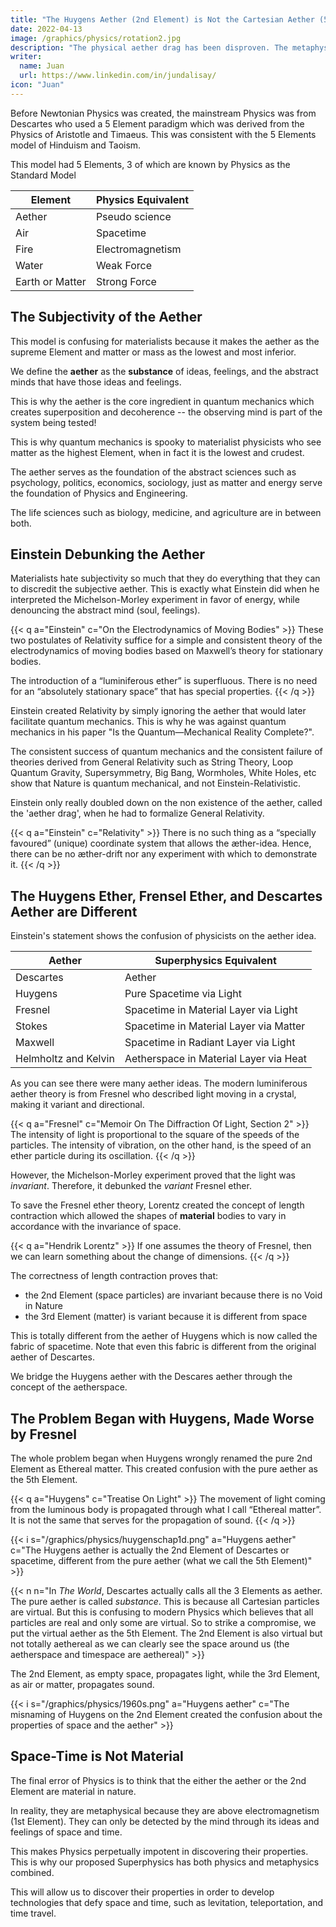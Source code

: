 ```yaml
---
title: "The Huygens Aether (2nd Element) is Not the Cartesian Aether (5th Element)"
date: 2022-04-13
image: /graphics/physics/rotation2.jpg
description: "The physical aether drag has been disproven. The metaphysical aether drag is self-evident."
writer:
  name: Juan
  url: https://www.linkedin.com/in/jundalisay/
icon: "Juan"
---
```



Before Newtonian Physics was created, the mainstream Physics was from Descartes who used a 5 Element paradigm which was derived from the Physics of Aristotle and Timaeus. This was consistent with the 5 Elements model of Hinduism and Taoism.

This model had 5 Elements, 3 of which are known by Physics as the Standard Model 

Element | Physics Equivalent
--- | ---
Aether | Pseudo science
Air | Spacetime
Fire | Electromagnetism
Water | Weak Force
Earth or Matter | Strong Force


## The Subjectivity of the Aether

This model is confusing for materialists because it makes the aether as the supreme Element and matter or mass as the lowest and most inferior.

We define the **aether** as the **substance** of ideas, feelings, and the abstract minds that have those ideas and feelings. 

This is why the aether is the core ingredient in quantum mechanics which creates superposition and decoherence -- the observing mind is part of the system being tested!

This is why quantum mechanics is spooky to materialist physicists who see matter as the highest Element, when in fact it is the lowest and crudest. 


<!-- The usual problem that they find is that the aether is arbitrary and irregular and cannot be clamped down as an exact science.  -->


<!-- Operationally, this aether manifests as *citta* or mind-stuff in Vedic science. 

This leads to the concept of Existence being a huge mind called *Brahma*. For those allergic to Hinduism, we replace it with a virtual supercomputer so that we are inside a virtual reality, similar to the Simulation Hypothesis.  -->

The aether serves as the foundation of the abstract sciences such as psychology, politics, economics, sociology, just as matter and energy serve the foundation of Physics and Engineering. 

The life sciences such as biology, medicine, and agriculture are in between both. 

<!--  (culture, trends, etc), philosophy, and so on. 
- Matter serves as the foundation of the physical sciences such as physics, chemistry, astronomy, etc.
-->

<!-- This is why materialists see the random and arbitrary nature of quantum superposition as weird and spooky just because it always escapes their exact predictions and models. 

And so matter-ialists like Newton refute Cartesian Physics, which is quantum-first and based on aethereal vortices (chakras to the Asian sciences), and replace it with his own matter-based Physics, which is regular and predictable.

q a="Newton" >}}
The hypothesis of vortices is problematic. It says that the periodic times of the planets [and comets] may obtain the 3/2th power of their distances from the sun. I have explained that the motions of the comets are very regular. These cannot be accounted for by the hypothesis of vortices as axes because comets have very elliptical orbits -->


<!-- Everything changed when Newton came to the picture and enshrined mass as the cause of gravity in a space that was absolute. This is totally different from the other sciences which put the aether as the cause.* -->

## Einstein Debunking the Aether

Materialists hate subjectivity so much that they do everything that they can to discredit the subjective aether. This is exactly what Einstein did when he interpreted the Michelson-Morley experiment in favor of energy, while denouncing the abstract mind (soul, feelings).


{{< q a="Einstein" c="On the Electrodynamics of Moving Bodies" >}}
These two postulates of Relativity suffice for a simple and consistent theory of the electrodynamics of moving bodies based on Maxwell’s theory for stationary bodies. 

The introduction of a “luminiferous ether” is superfluous. There is no need for an “absolutely stationary space” that has special properties. 
{{< /q >}}


Einstein created Relativity by simply ignoring the aether that would later facilitate quantum mechanics. This is why he was against quantum mechanics in his paper "Is the Quantum—Mechanical Reality Complete?".

The consistent success of quantum mechanics and the consistent failure of theories derived from General Relativity such as String Theory, Loop Quantum Gravity, Supersymmetry, Big Bang, Wormholes, White Holes, etc show that Nature is quantum mechanical, and not Einstein-Relativistic. 


<!-- i s="/graphics/physics/rotation2.jpg" a="Descartes vs Newton" c="Descartes wrote that objects at the outer part of vortices travel faster than those in the middle part. Newton debunked this by citing the speeds of comets which are slow at the edges of the solar system. But galaxy rotation data shows that the speed of the outer part of galaxies are faster than the middle, matching Descartes' prediction" -->


<!-- n n="This has been proven since ancient times by Hindu and Buddhist monks who are able to levitate without exerting physical force. This is why gravity is no longer a mystery and is case closed" >}} -->

<!-- Instead of mass being the lowest Element, Newtonian Physics made it the supreme Element. 

Because it does not represent the truth of Nature, Newtonian mechanics started breaking down when electromagnetism was more observed.
- Light moved in waves instead of lines. 
- Electrons did not move along Newtonian orbits. 
- More importantly, the constant speed of light proved that space was not absolute. 

All these findings are consistent with the 5 Elements model which has the aether as the top Element. 

q a="Lorentz" c="Considerations on Gravitation" >}}
The state of the ether which is the cause of gravitation is propagated in a similar way as that which exists in the electromagnetic field.

The Michelson Morley experiment that proved the constancy of light therefore actually proves the Cartesian Aether. 

So why do physicists say that it debunked the aether? -->



Einstein only really doubled down on the non existence of the aether, called the 'aether drag', when he had to formalize General Relativity. 


{{< q a="Einstein" c="Relativity" >}}
There is no such thing as a “specially favoured” (unique) coordinate system that allows the æther-idea. Hence, there can be no æther-drift nor any experiment with which to demonstrate it.
{{< /q >}}


## The Huygens Ether, Frensel Ether, and Descartes Aether are Different

Einstein's statement shows the confusion of physicists on the aether idea. 

Aether | Superphysics Equivalent
--- | ---
Descartes | Aether
Huygens | Pure Spacetime via Light
Fresnel | Spacetime in Material Layer via Light
Stokes | Spacetime in Material Layer via Matter
Maxwell | Spacetime in Radiant Layer via Light
Helmholtz and Kelvin | Aetherspace in Material Layer via Heat

As you can see there were many aether ideas. The modern luminiferous aether theory is from Fresnel who described light moving in a crystal, making it variant and directional. 

{{< q a="Fresnel" c="Memoir On The Diffraction Of Light, Section 2" >}}
The intensity of light is proportional to the square of the speeds of the particles. The intensity of vibration, on the other hand, is the speed of an ether particle during its oscillation.
{{< /q >}}

However, the Michelson-Morley experiment proved that the light was *invariant*. Therefore, it debunked the *variant* Fresnel ether.

To save the Fresnel ether theory, Lorentz created the concept of length contraction which allowed the shapes of **material** bodies to vary in accordance with the invariance of space. 

{{< q a="Hendrik Lorentz" >}}
If one assumes the theory of Fresnel, then we can learn something about the change of dimensions.
{{< /q >}}

The correctness of length contraction proves that:
- the 2nd Element (space particles) are invariant because there is no Void in Nature
- the 3rd Element (matter) is variant because it is different from space


This is totally different from the aether of Huygens which is now called the fabric of spacetime. Note that even this fabric is different from the original aether of Descartes. 

We bridge the Huygens aether with the Descares aether through the concept of the aetherspace. 


<!-- Fresnel's ether is Descartes' 2nd Element (space particles) mixed with the 3rd Element (matter particles). This is why it is **variant** just because light becomes variant when mixed with matter (such as when light passes through crystals).

This is in contrast to Huygen's aether which is Descartes' pure 2nd Element without any matter. At this point, none of them are actually the pure aether (5th Element) of Descartes  -->


## The Problem Began with Huygens, Made Worse by Fresnel

The whole problem began when Huygens wrongly renamed the pure 2nd Element as Ethereal matter. This created confusion with the pure aether as the 5th Element.

{{< q a="Huygens" c="Treatise On Light" >}}
The movement of light coming from the luminous body is propagated through what I call “Ethereal matter”. It is not the same that serves for the propagation of sound.
{{< /q >}}

{{< i s="/graphics/physics/huygenschap1d.png" a="Huygens aether" c="The Huygens aether is actually the 2nd Element of Descartes or spacetime, different from the pure aether (what we call the 5th Element)" >}}


<!-- **Huygen's ether is actually Descartes' 2nd Element** -- the invisible space-time particles that create vortices. These are consistent with malleable spacetime that warps according to mass.  -->

{{< n n="In *The World*, Descartes actually calls all the 3 Elements as aether. The pure aether is called *substance*. This is because all Cartesian particles are virtual. But this is confusing to modern Physics which believes that all particles are real and only some are virtual. So to strike a compromise, we put the virtual aether as the 5th Element. The 2nd Element is also virtual but not totally aethereal as we can clearly see the space around us (the aetherspace and timespace are aethereal)" >}}


The 2nd Element, as empty space, propagates light, while the 3rd Element, as air or matter, propagates sound.

<!-- Fresnel observes that the speed of light:
- moves as waves
- is not constant when it moves through physical media

Unlike Huygens who knew the 5 Elements, **Fresnel did not know the division of labor of Nature**. 

This caused him to assign a drag whenever light moved through media such as glass or water. This was proven through a prism and through the Fizeau experiment that ran light through columns of flowing water.  -->


{{< i s="/graphics/physics/1960s.png" a="Huygens aether" c="The misnaming of Huygens on the 2nd Element created the confusion about the properties of space and the aether" >}}



## Space-Time is Not Material

The final error of Physics is to think that the either the aether or the 2nd Element are material in nature. 

In reality, they are metaphysical because they are above electromagnetism (1st Element). They can only be detected by the mind through its ideas and feelings of space and time. 


This makes Physics perpetually impotent in discovering their properties. This is why our proposed Superphysics has both physics and metaphysics combined.

This will allow us to discover their properties in order to develop technologies that defy space and time, such as levitation, teleportation, and time travel.  


<!-- 
In Cartesian Physics, the drag on light (1st Element) by the Fresnel aether is caused by matter (3rd Element), as glass and water.

**It is not caused by spacetime** (2nd Element). 

Rather, the impact of the 2nd Element on light is to limit it to 300,000 kilometers per second.

All that Lorentz had to do what to remove the matter in the Michelson interferometer as to create a light beam that runs on pure space. This light beam would then go with space to reveal its properties. 

This is exactly how the LIGO lasers in a vacuum prove gravitational waves and therefore the liquid nature of the 2nd Element, validating Descartes.  

> The LIGO lasers prove the liquid nature of the 2nd Element, validating Descartes

It is true that light travels through the medium of spacetime. **But this spacetime is not material in nature**. Rather it is energetic, having a wave-nature just as all other energies. 

Behind this energy is its aethereal cause, as the 5th Element, which is inherently arbitrary and ever-changing because it is above space and time. 

The same cause of quarks popping into existence is the same one for galaxies forming out of nowhere. 

This principle is the foundation of:
- superposition in quantum mechanics
- multiverses where each universe has its own spacetime with different top speeds


This is why Cartesian Physics matches both the findings of Newtonian Physics and Quantum Mechanics. Therefore, to Descartes:
- the 2nd Element should be called "space-time" and not the "ether"
- the medium for physical sound is then the 3rd Element or matter, such as the physical air. 
- light is invariant, not sped up nor slowed down by space-time
- light is slowed down by 3rd element or matter and is at maximum speed when free from matter.
- light is confined to its top or constant speed by the aetherspace which is a part of the 2nd Element  -->

<!-- i s="/graphics/physics/1960s.png" a="elements" c="Huygens wrongly called Descartes' spacetime as the ether. The Michelson-Morley experiment therefore proved the Cartesian 2nd Element. It does not debunk anything Cartesian because Descartes never said that spacetime was material (since it is matter or 3rd Element that drags light)" -->


<!-- ### The Scammer Einstein

The confusion caused by wrong names allows the scammer Einstein to emerge from nowhere and decree the simultaneity of time.

This totally flips Nature and imposes that empty space is a material cause for gravity that warps things. 

This warping creates absurdities such as:
- gravity not being a force
- centrifugal forces not being real
- a difference between inertial and gravitational mass (i.e. Einstein invents inertial mass for 'moving' gravity)
 -->

<!-- The Michelson-Morley experiment then proved that the speed of light is constant within the pure 2nd Element (called vacuum by Physics).

But instead of physicists vindicating Descartes, Einstein comes out of nowhere messing up Physics by imposing 2 axioms:

1. The invariance of the speed of light*
2. Equivalence of gravitational and inertial mass -->

<!-- This is even worse that Newton because **it makes the 2nd Element dependent on mass (3rd Element) via light (1st Element)**.

This prevents faster-than-light-travel and levitation with far less energy. These can be used to solve so many problems today that are out of reach just because a single Einstein corrupted Physics, putting it in limbo state for over 100 years. 

We explain the scam of Einstein [here](/material/fallacies/scam/).

We explain the huge damage that Einstein's scam has caused [here](/material/fallacies/einstein/).

We fix this with [Cartesian Relationality](/material/fallacies/general-relativity/) by restoring the 5 Elements. 

{{< n n="In Dioptrique, Descartes already explained that the nature of light is determined by its light source (which is light-vortex) and not the space that it goes through. Therefore it is invariant according to its source." >}}
 -->